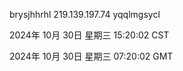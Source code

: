 brysjhhrhl 219.139.197.74 yqqlmgsycl

2024年 10月 30日 星期三 15:20:02 CST

2024年 10月 30日 星期三 07:20:02 GMT
